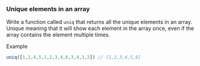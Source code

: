 ### Unique elements in an array 

Write a function called ```uniq```  that returns all the unique elements in an array. Unique meaning that it will show each element in the array once, even if the array contains the element multiple times.

Example

```jsx
uniq([1,2,4,5,1,2,3,4,6,3,4,1,2]) // [1,2,3,4,5,6]
```